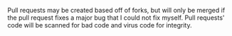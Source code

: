 Pull requests may be created based off of forks, but will only be merged if the pull request fixes a major bug that I could not fix myself.
Pull requests' code will be scanned for bad code and virus code for integrity.
